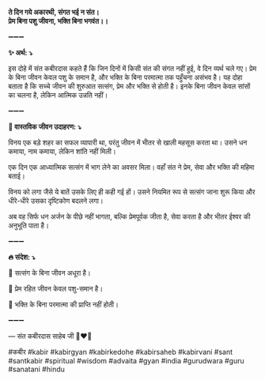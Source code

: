 **ते दिन गये अकारथी, संगत भई न संत। \
प्रेम बिना पशु जीवना, भक्ति बिना भगवंत।।**

➖➖➖

**✨ अर्थ: ⤵**

इस दोहे में संत कबीरदास कहते हैं कि जिन दिनों में किसी संत की संगत नहीं हुई, वे दिन व्यर्थ चले गए। प्रेम के बिना जीवन केवल पशु के समान है, और भक्ति के बिना परमात्मा तक पहुँचना असंभव है। यह दोहा बताता है कि सच्चे जीवन की शुरुआत सत्संग, प्रेम और भक्ति से होती है। इनके बिना जीवन केवल सांसों का चलना है, लेकिन आत्मिक उन्नति नहीं।

➖➖➖

**🌾 वास्तविक जीवन उदाहरण: ⤵**

विनय एक बड़े शहर का सफल व्यापारी था, परंतु जीवन में भीतर से खाली महसूस करता था। उसने धन कमाया, नाम कमाया, लेकिन शांति नहीं मिली।

एक दिन एक आध्यात्मिक सत्संग में भाग लेने का अवसर मिला। वहाँ संत ने प्रेम, सेवा और भक्ति की महिमा बताई।

विनय को लगा जैसे ये बातें उसके लिए ही कही गई हों। उसने नियमित रूप से सत्संग जाना शुरू किया और धीरे-धीरे उसका दृष्टिकोण बदलने लगा।

अब वह सिर्फ धन अर्जन के पीछे नहीं भागता, बल्कि प्रेमपूर्वक जीता है, सेवा करता है और भीतर ईश्वर की अनुभूति पाता है।

➖➖➖

**🔥 संदेश: ⤵**

📌 सत्संग के बिना जीवन अधूरा है।

📌 प्रेम रहित जीवन केवल पशु-समान है।

📌 भक्ति के बिना परमात्मा की प्राप्ति नहीं होती।

➖➖➖

— संत कबीरदास साहेब जी 🙏❤️💯

#कबीर #kabir #kabirgyan #kabirkedohe #kabirsaheb #kabirvani #sant #santkabir #spiritual #wisdom #advaita #gyan #india #gurudwara #guru #sanatani #hindu
